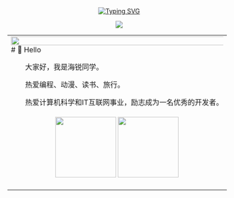 <div align="center">
  
  <!-- dynamic typing effect 动态打字效果 -->
  <div align="center">
    <a href="https://blog.sunguoqi.com/">
      <img src="https://readme-typing-svg.demolab.com?font=Fira+Code&pause=1000&width=435&lines=console.log(%22Hello%2C%20World%22);herijrs 祝您今天愉快!&center=true&size=27" alt="Typing SVG" />
    </a>
  </div>

  <!-- knock code pictures 敲代码的图片 -->
  <img src="https://cdn.jsdelivr.net/gh/sun0225SUN/sun0225SUN/assets/images/coding.gif" /><br>

</div>

<table>
<tr><td>

<!-- About me 关于我 -->
<img width="200%" src="https://cdn.jsdelivr.net/gh/sun0225SUN/sun0225SUN/assets/images/hr.gif" />
#  🙋 Hello

<p>&emsp;&emsp;大家好，我是海锐同学。</p>
<p>&emsp;&emsp;热爱编程、动漫、读书、旅行。</p>
<p>&emsp;&emsp;热爱计算机科学和IT互联网事业，励志成为一名优秀的开发者。</p>

</td></tr>

<tr>
<td>

<div align="center" >

  <!-- GitHub 数据统计 -->
  <img align="" height="137px" src="https://github-readme-stats.vercel.app/api?username=herijrs&hide_title=true&hide_border=true&show_icons=true&include_all_commits=true&line_height=21text_color=000&icon_color=000&bg_color=0,ea6161,ffc64d,fffc4d,52fa5a&theme=graywhite" />
  <img align="" height="137px" src="https://github-readme-stats.vercel.app/api/top-langs/?username=herijrs&hide_title=true&hide_border=true&layout=compact&langs_count=6&text_color=000&icon_color=fff&bg_color=0,52fa5a,4dfcff,c64dff&theme=graywhite" /><br><br>

</div>
  
</div>
